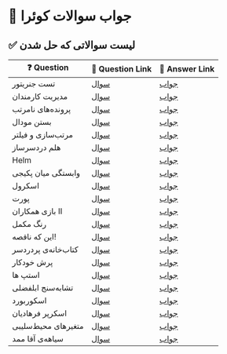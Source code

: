 # 🚀 جواب سوالات کوئرا
## ✅ لیست سوالاتی که حل شدن   

| ❓ Question               | 📄 Question Link                                                                 | 🔗 Answer Link                                |
|--------------------------|----------------------------------------------------------------------------------|-----------------------------------------------|
| تست جنریتور              | [ سوال](https://quera.org/problemset/148128?tab=description)                                   | [جواب](https://github.com/sobhanagh/quera-answers/tree/main/Linux/%D8%AA%D8%B3%D8%AA-%D8%AC%D9%86%D8%B1%DB%8C%D8%AA%D9%88%D8%B1) |
| مدیریت کارمندان          | [ سوال](https://quera.org/problemset/148125?tab=description)                                   | [جواب](https://github.com/sobhanagh/quera-answers/tree/main/Linux/%D9%85%D8%AF%DB%8C%D8%B1%DB%8C%D8%AA-%DA%A9%D8%A7%D8%B1%D9%85%D9%86%D8%AF%D8%A7%D9%86) |
| پرونده‌های نامرتب        | [ سوال](https://quera.org/problemset/236445?tab=description)                                   | [جواب](https://github.com/sobhanagh/quera-answers/tree/main/Linux/%D9%BE%D8%B1%D9%88%D9%86%D8%AF%D9%87%E2%80%8C-%D9%87%D8%A7%DB%8C-%D9%86%D8%A7%D9%85%D8%B1%D8%AA%D8%A8) |
| بستن مودال       | [ سوال](https://quera.org/problemset/265388?tab=description)                                   | [جواب](https://github.com/sobhanagh/quera-answers/tree/main/FrontEnd/%D8%A8%D8%B3%D8%AA%D9%86-%D9%85%D9%88%D8%AF%D8%A7%D9%84) |
| مرتب‌سازی و فیلتر       | [ سوال](https://quera.org/problemset/251306?tab=description)                                   | [جواب](https://github.com/sobhanagh/quera-answers/tree/main/FrontEnd/%D9%85%D8%B1%D8%AA%D8%A8-%E2%80%8C%D8%B3%D8%A7%D8%B2%DB%8C-%D9%88-%D9%81%DB%8C%D9%84%D8%AA%D8%B1) |
|هلم دردسرساز| [ سوال](https://quera.org/problemset/236441?tab=description)                                   | [جواب](https://github.com/sobhanagh/quera-answers/tree/main/DevOps/%D9%87%D9%84%D9%85-%D8%AF%D8%B1%D8%AF%D8%B3%D8%B1%D8%B3%D8%A7%D8%B2) |
|Helm| [ سوال](https://quera.org/problemset/88645)                                   | [جواب](https://github.com/sobhanagh/quera-answers/tree/main/DevOps/Helm) |
|وابستگی میان پکیجی| [ سوال](https://quera.org/problemset/136630)                                   | [جواب](https://github.com/sobhanagh/quera-answers/tree/main/DevOps/%D9%88%D8%A7%D8%A8%D8%B3%D8%AA%DA%AF%DB%8C-%D9%85%DB%8C%D8%A7%D9%86-%D9%BE%DA%A9%DB%8C%D8%AC%DB%8C) |
|اسکرول| [ سوال](https://quera.org/problemset/291596)                                   | [جواب](https://github.com/sobhanagh/quera-answers/tree/main/FrontEnd/%D8%A7%D8%B3%DA%A9%D8%B1%D9%88%D9%84) |
|پورت| [ سوال](https://quera.org/problemset/291597)                                   | [جواب](https://github.com/sobhanagh/quera-answers/tree/main/FrontEnd/%D9%BE%D9%88%D8%B1%D8%AA) |
|بازی همکاران II| [ سوال](https://quera.org/problemset/244097)                                   | [جواب](https://github.com/sobhanagh/quera-answers/tree/main/FrontEnd/%D8%A8%D8%A7%D8%B2%DB%8C-%D9%87%D9%85%DA%A9%D8%A7%D8%B1%D8%A7%D9%86-II) |
|رنگ مکمل| [ سوال](https://quera.org/problemset/244098)                                   | [جواب](https://github.com/sobhanagh/quera-answers/tree/main/FrontEnd/%D8%B1%D9%86%DA%AF-%D9%85%DA%A9%D9%85%D9%84) |
|این که ناقصه!| [ سوال](https://quera.org/problemset/134356)                                   | [جواب](https://github.com/sobhanagh/quera-answers/tree/main/FrontEnd/%D8%A7%DB%8C%D9%86-%DA%A9%D9%87-%D9%86%D8%A7%D9%82%D8%B5%D9%87-!) |
|کتاب‌خانه‌ی پردردسر| [ سوال](https://quera.org/problemset/181681)                                   | [جواب](https://github.com/sobhanagh/quera-answers/tree/main/Golang/%DA%A9%D8%AA%D8%A7%D8%A8-%D8%AE%D8%A7%D9%86%D9%87-%DB%8C-%D9%BE%D8%B1-%D8%AF%D8%B1%D8%AF%D8%B3%D8%B1) |
|پرش خودکار| [ سوال](https://quera.org/problemset/220649)                                   | [جواب](https://github.com/sobhanagh/quera-answers/tree/main/FrontEnd/%D9%BE%D8%B1%D8%B4-%D8%AE%D9%88%D8%AF%DA%A9%D8%A7%D8%B1) |
|استپ ها| [ سوال](https://quera.org/problemset/183834)                                   | [جواب](https://github.com/sobhanagh/quera-answers/tree/main/FrontEnd/%D8%A7%D8%B3%D8%AA%D9%BE-%D9%87%D8%A7) |
|تشابه‌سنج ابلفضلی| [ سوال](https://quera.org/problemset/291524)                                   | [جواب](https://github.com/sobhanagh/quera-answers/tree/main/Linux/%D8%AA%D8%B4%D8%A7%D8%A8%D9%87-%D8%B3%D9%86%D8%AC-%D8%A7%D8%A8%D9%84%D9%81%D8%B6%D9%84%DB%8C) |
|اسکوربورد| [ سوال](https://quera.org/problemset/234267)                                   | [جواب](https://github.com/sobhanagh/quera-answers/tree/main/FrontEnd/%D8%A7%D8%B3%DA%A9%D9%88%D8%B1%D8%A8%D9%88%D8%B1%D8%AF) |
|اسکرپر فرهادیان| [ سوال](https://quera.org/problemset/291525)                                   | [جواب](https://github.com/sobhanagh/quera-answers/tree/main/DevOps/%D8%A7%D8%B3%DA%A9%D8%B1%D9%BE%D8%B1-%D9%81%D8%B1%D9%87%D8%A7%D8%AF%DB%8C%D8%A7%D9%86) |
|متغیر‌های محیط‌سلیبی| [ سوال](https://quera.org/problemset/291523)                                   | [جواب](https://github.com/sobhanagh/quera-answers/tree/main/Linux/%D9%85%D8%AA%D8%BA%DB%8C%D8%B1-%E2%80%8C%D9%87%D8%A7%DB%8C-%D9%85%D8%AD%DB%8C%D8%B7-%E2%80%8C%D8%B3%D9%84%DB%8C%D8%A8%DB%8C) |
|سیاهه‌ی آقا ممد| [ سوال](https://quera.org/problemset/291522)                                   | [جواب](https://github.com/sobhanagh/quera-answers/tree/main/Linux/%D8%B3%DB%8C%D8%A7%D9%87%D9%87-%E2%80%8C%DB%8C-%D8%A2%D9%82%D8%A7-%D9%85%D9%85%D8%AF) |
